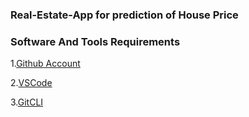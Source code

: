 ### Real-Estate-App for prediction of House Price

### Software And Tools Requirements

1.[Github Account](https://github.com)

2.[VSCode](https://code.visualstudio.com/)

3.[GitCLI](https://git-scm.com/book/en/v2/Getting-Started-The-Command-Line)


